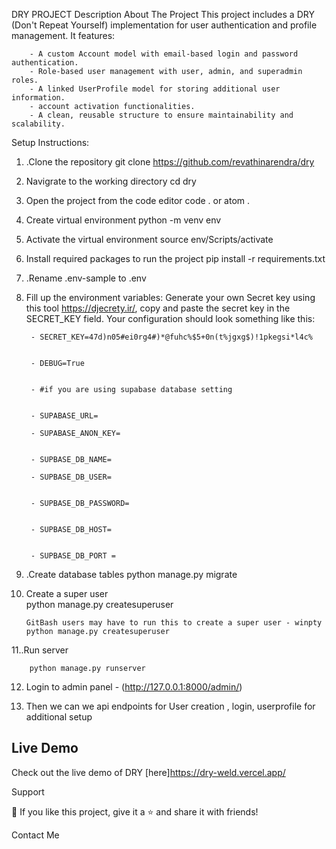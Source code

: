 DRY PROJECT
Description
    About The Project
    This project includes a DRY (Don't Repeat Yourself) implementation for user authentication and profile management. It features:

        - A custom Account model with email-based login and password authentication.
        - Role-based user management with user, admin, and superadmin roles.
        - A linked UserProfile model for storing additional user information.
        - account activation functionalities.
        - A clean, reusable structure to ensure maintainability and scalability.

Setup Instructions:

1. .Clone the repository git clone https://github.com/revathinarendra/dry



2. Navigrate to the working directory  cd dry



3. Open the project from the code editor code . or atom .



4. Create virtual environment python -m venv env


5. Activate the virtual environment source env/Scripts/activate


6. Install required packages to run the project pip install -r requirements.txt


7. .Rename .env-sample to .env


8. Fill up the environment variables: Generate your own Secret key using this tool https://djecrety.ir/, copy and paste the secret key in the SECRET_KEY field.
     Your configuration should look something like this:

        - SECRET_KEY=47d)n05#ei0rg4#)*@fuhc%$5+0n(t%jgxg$)!1pkegsi*l4c%


        - DEBUG=True


        - #if you are using supabase database setting 


        - SUPABASE_URL=

        - SUPABASE_ANON_KEY=


        - SUPBASE_DB_NAME= 

        - SUPBASE_DB_USER=


        - SUPBASE_DB_PASSWORD= 


        - SUPBASE_DB_HOST=  


        - SUPBASE_DB_PORT =


9. .Create database tables
        python manage.py migrate

10. Create a super user    
        python manage.py createsuperuser
        
        GitBash users may have to run this to create a super user - winpty python manage.py createsuperuser

11..Run server

        python manage.py runserver

12. Login to admin panel - (http://127.0.0.1:8000/admin/)



13. Then we can we api endpoints for User creation , login, userprofile for additional setup

## Live Demo

Check out the live demo of DRY [here]https://dry-weld.vercel.app/

Support

💙 If you like this project, give it a ⭐ and share it with friends!

Contact Me
 

